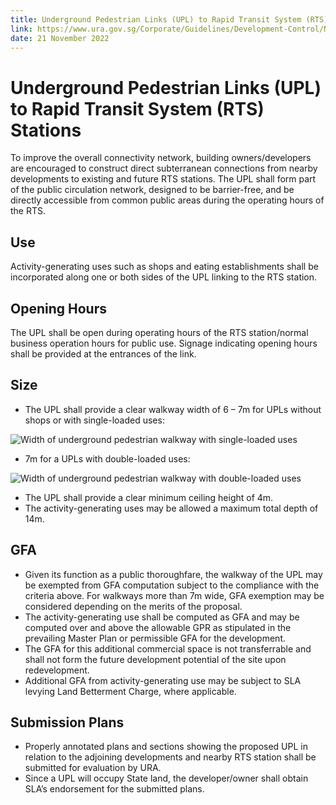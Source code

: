 ```yaml
---
title: Underground Pedestrian Links (UPL) to Rapid Transit System (RTS) Stations
link: https://www.ura.gov.sg/Corporate/Guidelines/Development-Control/Non-Residential/Hotel/UPL
date: 21 November 2022
---
```


# Underground Pedestrian Links (UPL) to Rapid Transit System (RTS) Stations

To improve the overall connectivity network, building owners/developers are encouraged to construct direct subterranean connections from nearby developments to existing and future RTS stations. The UPL shall form part of the public circulation network, designed to be barrier-free, and be directly accessible from common public areas during the operating hours of the RTS.

## Use

Activity-generating uses such as shops and eating establishments shall be incorporated along one or both sides of the UPL linking to the RTS station.

## Opening Hours

The UPL shall be open during operating hours of the RTS station/normal business operation hours for public use. Signage indicating opening hours shall be provided at the entrances of the link.

## Size

- The UPL shall provide a clear walkway width of 6 – 7m for UPLs without shops or with single-loaded uses:

![Width of underground pedestrian walkway with single-loaded uses](https://www.ura.gov.sg/-/media/Corporate/Guidelines/Development-control/Commercial/C18_Underground_Link_A.jpg?h=100%25&w=100%25)

- 7m for a UPLs with double-loaded uses:

![Width of underground pedestrian walkway with double-loaded uses](https://www.ura.gov.sg/-/media/Corporate/Guidelines/Development-control/Commercial/C19_Underground_Link_B.jpg?h=1896&w=3022)

- The UPL shall provide a clear minimum ceiling height of 4m.
- The activity-generating uses may be allowed a maximum total depth of 14m.

## GFA

- Given its function as a public thoroughfare, the walkway of the UPL may be exempted from GFA computation subject to the compliance with the criteria above. For walkways more than 7m wide, GFA exemption may be considered depending on the merits of the proposal.
- The activity-generating use shall be computed as GFA and may be computed over and above the allowable GPR as stipulated in the prevailing Master Plan or permissible GFA for the development.
- The GFA for this additional commercial space is not transferrable and shall not form the future development potential of the site upon redevelopment.
- Additional GFA from activity-generating use may be subject to SLA levying Land Betterment Charge, where applicable.

## Submission Plans

- Properly annotated plans and sections showing the proposed UPL in relation to the adjoining developments and nearby RTS station shall be submitted for evaluation by URA.
- Since a UPL will occupy State land, the developer/owner shall obtain SLA’s endorsement for the submitted plans.